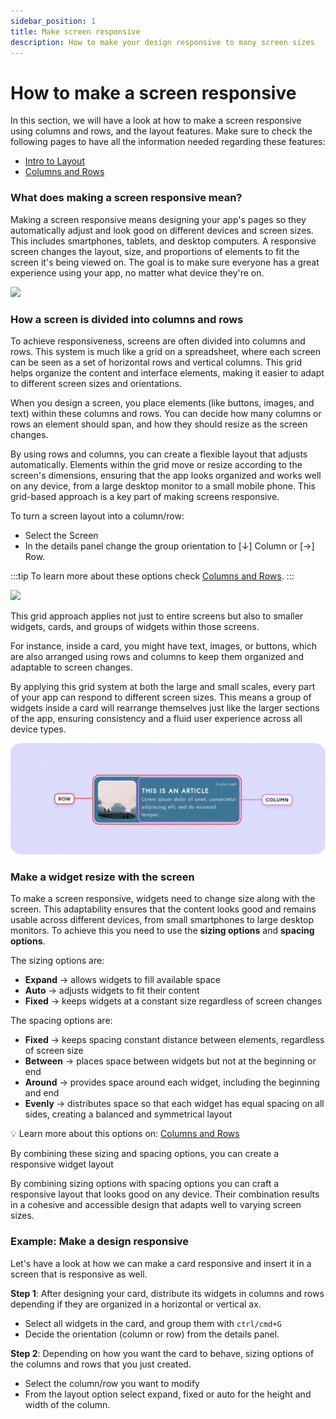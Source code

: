 ```yaml
---
sidebar_position: 1
title: Make screen responsive
description: How to make your design responsive to many screen sizes
---
```


# How to make a screen responsive

In this section, we will have a look at how to make a screen responsive using columns and rows, and the layout features. 
Make sure to check the following pages to have all the information needed regarding these features:

- [Intro to Layout](../ui/layout/intro-layout.md)
- [Columns and Rows](../ui/layout/rows-and-columns.md)

### What does making a screen responsive mean?

Making a screen responsive means designing your app's pages so they automatically adjust and look good on different devices and screen sizes. This includes smartphones, tablets, and desktop computers. A responsive screen changes the layout, size, and proportions of elements to fit the screen it's being viewed on. The goal is to make sure everyone has a great experience using your app, no matter what device they're on.

![](./img/different-screens.png)


### How a screen is divided into columns and rows

To achieve responsiveness, screens are often divided into columns and rows. This system is much like a grid on a spreadsheet, where each screen can be seen as a set of horizontal rows and vertical columns. This grid helps organize the content and interface elements, making it easier to adapt to different screen sizes and orientations.

When you design a screen, you place elements (like buttons, images, and text) within these columns and rows. You can decide how many columns or rows an element should span, and how they should resize as the screen changes.

By using rows and columns, you can create a flexible layout that adjusts automatically. Elements within the grid move or resize according to the screen's dimensions, ensuring that the app looks organized and works well on any device, from a large desktop monitor to a small mobile phone. This grid-based approach is a key part of making screens responsive.

To turn a screen layout into a column/row:
- Select the Screen
- In the details panel change the group orientation to [↓] Column or [→] Row.

:::tip
To learn more about these options check [Columns and Rows](../ui/layout/rows-and-columns.md).
:::

![](./img/columns-rows-screen.png)


This grid approach applies not just to entire screens but also to smaller widgets, cards, and groups of widgets within those screens.

For instance, inside a card, you might have text, images, or buttons, which are also arranged using rows and columns to keep them organized and adaptable to screen changes.

By applying this grid system at both the large and small scales, every part of your app can respond to different screen sizes. This means a group of widgets inside a card will rearrange themselves just like the larger sections of the app, ensuring consistency and a fluid user experience across all device types.

![](./img/card-column-row.png)


### Make a widget resize with the screen

To make a screen responsive, widgets need to change size along with the screen. This adaptability ensures that the content looks good and remains usable across different devices, from small smartphones to large desktop monitors.
To achieve this you need to use the **sizing options** and **spacing options**.

The sizing options are:

- **Expand** → allows widgets to fill available space
- **Auto** → adjusts widgets to fit their content
- **Fixed** → keeps widgets at a constant size regardless of screen changes

The spacing options are:

- **Fixed** → keeps spacing constant distance between elements, regardless of screen size
- **Between** → places space between widgets but not at the beginning or end
- **Around** → provides space around each widget, including the beginning and end
- **Evenly** → distributes space so that each widget has equal spacing on all sides, creating a balanced and symmetrical layout

💡 Learn more about this options on: [Columns and Rows](../ui/layout/rows-and-columns.md)


By combining these sizing and spacing options, you can create a responsive widget layout

By combining sizing options with spacing options you can craft a responsive layout that looks good on any device. Their combination results in a cohesive and accessible design that adapts well to varying screen sizes.

### Example: Make a design responsive

Let's have a look at how we can make a card responsive and insert it in a screen that is responsive as well.

**Step 1**: After designing your card, distribute its widgets in columns and rows depending if they are organized in a horizontal or vertical ax.
- Select all widgets in the card, and group them with `ctrl/cmd+G`
- Decide the orientation (column or row) from the details panel.

**Step 2**: Depending on how you want the card to behave, sizing options of the columns and rows that you just created.
- Select the column/row you want to modify
- From the layout option select expand, fixed or auto for the height and width of the column.



